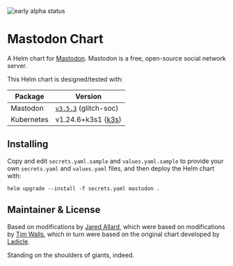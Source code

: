 <img src="https://img.shields.io/badge/status-early%20alpha-red" alt="early alpha status" />

# Mastodon Chart

A Helm chart for [Mastodon](https://github.com/mastodon/mastodon).
Mastodon is a free, open-source social network server.

This Helm chart is designed/tested with:

| Package | Version |
| ------- | ------- |
| Mastodon | [`v3.5.3`](https://github.com/mastodon/mastodon/releases) (glitch-soc) |
| Kubernetes | v1.24.6+k3s1 ([k3s](https://k3s.io/)) |

## Installing

Copy and edit `secrets.yaml.sample` and `values.yaml.sample` to provide your own `secrets.yaml` and `values.yaml` files, and then deploy the Helm chart with: 

```
helm upgrade --install -f secrets.yaml mastodon .
```

## Maintainer & License

Based on modifications by [Jared Allard](https://github.com/jaredallard/mastodon-chart), which were based on modifications by [Tim Walls](https://github.com/timwalls/mastodon-chart), which in turn were based on the original chart developed by [Ladicle](https://github.com/Ladicle/mastodon-chart).

Standing on the shoulders of giants, indeed.
